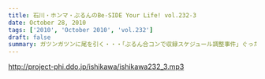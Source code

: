 ```yaml
---
title: 石川・ホンマ・ぶるんのBe-SIDE Your Life! vol.232-3
date: October 28, 2010
tags: ['2010', 'October 2010', 'vol.232']
draft: false
summary: ガツンガツンに尾を引く・・・「ぶるん合コンで収録スケジュール調整事件」ぐったりすること確実な罰ゲームのお話が長引き～～。「なまえさんも来てよ～～」とお誘いもありますが・・・NAMAE
---
```


http://project-phi.ddo.jp/ishikawa/ishikawa232_3.mp3